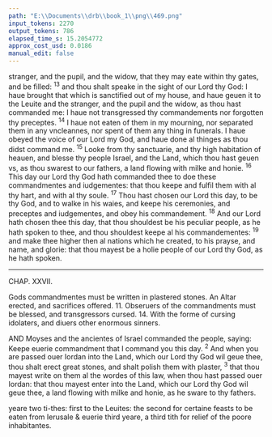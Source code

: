 ```yaml
---
path: "E:\\Documents\\drb\\book_1\\png\\469.png"
input_tokens: 2270
output_tokens: 786
elapsed_time_s: 15.2054772
approx_cost_usd: 0.0186
manual_edit: false
---
```

stranger, and the pupil, and the widow, that they may eate within thy gates, and be filled: <sup>13</sup> and thou shalt speake in the sight of our Lord thy God: I haue brought that which is sanctified out of my house, and haue geuen it to the Leuite and the stranger, and the pupil and the widow, as thou hast commanded me: I haue not transgressed thy commandements nor forgotten thy preceptes. <sup>14</sup> I haue not eaten of them in my mourning, nor separated them in any vncleannes, nor spent of them any thing in funerals. I haue obeyed the voice of our Lord my God, and haue done al thinges as thou didst command me. <sup>15</sup> Looke from thy sanctuarie, and thy high habitation of heauen, and blesse thy people Israel, and the Land, which thou hast geuen vs, as thou swarest to our fathers, a land flowing with milke and honie. <sup>16</sup> This day our Lord thy God hath commanded thee to doe these commandmentes and iudgementes: that thou keepe and fulfil them with al thy hart, and with al thy soule. <sup>17</sup> Thou hast chosen our Lord this day, to be thy God, and to walke in his waies, and keepe his ceremonies, and preceptes and iudgementes, and obey his commandement. <sup>18</sup> And our Lord hath chosen thee this day, that thou shouldest be his peculiar people, as he hath spoken to thee, and thou shouldest keepe al his commandementes: <sup>19</sup> and make thee higher then al nations which he created, to his prayse, and name, and glorie: that thou mayest be a holie people of our Lord thy God, as he hath spoken.

<hr>

CHAP. XXVII.

Gods commandmentes must be written in plastered stones. An Altar erected, and sacrifices offered. 11. Obseruers of the commandments must be blessed, and transgressors cursed. 14. With the forme of cursing idolaters, and diuers other enormous sinners.

AND Moyses and the ancientes of Israel commanded the people, saying: Keepe euerie commandment that I command you this day. <sup>2</sup> And when you are passed ouer Iordan into the Land, which our Lord thy God wil geue thee, thou shalt erect great stones, and shalt polish them with plaster, <sup>3</sup> that thou mayest write on them al the wordes of this law, when thou hast passed ouer Iordan: that thou mayest enter into the Land, which our Lord thy God wil geue thee, a land flowing with milke and honie, as he sware to thy fathers.

<aside>yeare two ti-thes: first to the Leuites: the second for certaine feasts to be eaten from Ierusale & euerie third yeare, a third tith for relief of the poore inhabitantes.</aside>

[^1]: Mutual pact betwen God & his people: that they ser-uing him, he wil reward them.

[^2]: The third part Gods promi-ses & threates, for keeping or breaking his command-ments.